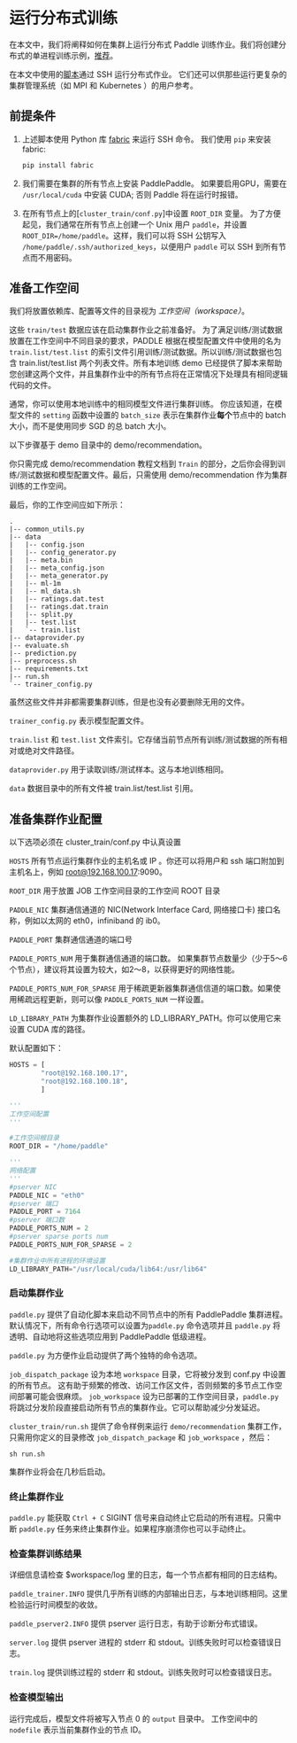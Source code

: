 # 运行分布式训练

在本文中，我们将阐释如何在集群上运行分布式 Paddle 训练作业。我们将创建分布式的单进程训练示例，[推荐](https://github.com/baidu/Paddle/tree/develop/demo/recommendation)。

在本文中使用的[脚本](https://github.com/baidu/Paddle/tree/develop/paddle/scripts/cluster_train)通过 SSH 运行分布式作业。 它们还可以供那些运行更复杂的集群管理系统（如 MPI 和 Kubernetes ）的用户参考。

## 前提条件

1. 上述脚本使用 Python 库 [fabric](http://www.fabfile.org/) 来运行 SSH 命令。 我们使用 `pip` 来安装 fabric:

   ```bash
   pip install fabric
   ```

2. 我们需要在集群的所有节点上安装 PaddlePaddle。 如果要启用GPU，需要在 `/usr/local/cuda` 中安装 CUDA; 否则 Paddle 将在运行时报错。

3. 在所有节点上的[`cluster_train/conf.py`]中设置 `ROOT_DIR` 变量。 为了方便起见，我们通常在所有节点上创建一个 Unix 用户 `paddle`，并设置 `ROOT_DIR=/home/paddle`。这样，我们可以将 SSH 公钥写入 `/home/paddle/.ssh/authorized_keys`，以便用户 `paddle` 可以 SSH 到所有节点而不用密码。

## 准备工作空间

我们将放置依赖库、配置等文件的目录视为 *工作空间（workspace）*。

这些 ```train/test``` 数据应该在启动集群作业之前准备好。 为了满足训练/测试数据放置在工作空间中不同目录的要求，PADDLE 根据在模型配置文件中使用的名为 ```train.list/test.list``` 的索引文件引用训练/测试数据。所以训练/测试数据也包含 train.list/test.list 两个列表文件。所有本地训练 demo 已经提供了脚本来帮助您创建这两个文件，并且集群作业中的所有节点将在正常情况下处理具有相同逻辑代码的文件。

通常，你可以使用本地训练中的相同模型文件进行集群训练。 你应该知道，在模型文件的 ```setting``` 函数中设置的 ```batch_size``` 表示在集群作业**每个**节点中的 batch 大小，而不是使用同步 SGD 的总 batch 大小。

以下步骤基于 demo 目录中的 demo/recommendation。

你只需完成 demo/recommendation 教程文档到 ```Train``` 的部分，之后你会得到训练/测试数据和模型配置文件。最后，只需使用 demo/recommendation 作为集群训练的工作空间。

最后，你的工作空间应如下所示：
```
.
|-- common_utils.py
|-- data
|   |-- config.json
|   |-- config_generator.py
|   |-- meta.bin
|   |-- meta_config.json
|   |-- meta_generator.py
|   |-- ml-1m
|   |-- ml_data.sh
|   |-- ratings.dat.test
|   |-- ratings.dat.train
|   |-- split.py
|   |-- test.list
|   `-- train.list
|-- dataprovider.py
|-- evaluate.sh
|-- prediction.py
|-- preprocess.sh
|-- requirements.txt
|-- run.sh
`-- trainer_config.py
```
虽然这些文件并非都需要集群训练，但是也没有必要删除无用的文件。

```trainer_config.py```
表示模型配置文件。

```train.list``` 和 ```test.list```
文件索引。它存储当前节点所有训练/测试数据的所有相对或绝对文件路径。

```dataprovider.py```
用于读取训练/测试样本。这与本地训练相同。

```data```
数据目录中的所有文件被 train.list/test.list 引用。


## 准备集群作业配置

以下选项必须在 cluster_train/conf.py 中认真设置

```HOSTS```  所有节点运行集群作业的主机名或 IP 。你还可以将用户和 ssh 端口附加到主机名上，例如 root@192.168.100.17:9090。

```ROOT_DIR``` 用于放置 JOB 工作空间目录的工作空间 ROOT 目录

```PADDLE_NIC``` 集群通信通道的 NIC(Network Interface Card, 网络接口卡) 接口名称，例如以太网的 eth0，infiniband 的 ib0。

```PADDLE_PORT``` 集群通信通道的端口号

```PADDLE_PORTS_NUM``` 用于集群通信通道的端口数。 如果集群节点数量少（少于5〜6个节点），建议将其设置为较大，如2〜8，以获得更好的网络性能。

```PADDLE_PORTS_NUM_FOR_SPARSE``` 用于稀疏更新器集群通信信道的端口数。如果使用稀疏远程更新，则可以像 ```PADDLE_PORTS_NUM``` 一样设置。

```LD_LIBRARY_PATH``` 为集群作业设置额外的 LD_LIBRARY_PATH。你可以使用它来设置 CUDA 库的路径。

默认配置如下：

```python
HOSTS = [
        "root@192.168.100.17",
        "root@192.168.100.18",
        ]

'''
工作空间配置
'''

#工作空间根目录
ROOT_DIR = "/home/paddle"

'''
网络配置
'''
#pserver NIC
PADDLE_NIC = "eth0"
#pserver 端口
PADDLE_PORT = 7164
#pserver 端口数
PADDLE_PORTS_NUM = 2
#pserver sparse ports num
PADDLE_PORTS_NUM_FOR_SPARSE = 2

#集群作业中所有进程的环境设置
LD_LIBRARY_PATH="/usr/local/cuda/lib64:/usr/lib64"
```

### 启动集群作业
```paddle.py``` 提供了自动化脚本来启动不同节点中的所有 PaddlePaddle 集群进程。默认情况下，所有命令行选项可以设置为```paddle.py``` 命令选项并且 ```paddle.py``` 将透明、自动地将这些选项应用到 PaddlePaddle 低级进程。

```paddle.py``` 为方便作业启动提供了两个独特的命令选项。

```job_dispatch_package```  设为本地 ```workspace``` 目录，它将被分发到 conf.py 中设置的所有节点。 这有助于频繁的修改、访问工作区文件，否则频繁的多节点工作空间部署可能会很麻烦。
```job_workspace```  设为已部署的工作空间目录，```paddle.py``` 将跳过分发阶段直接启动所有节点的集群作业。它可以帮助减少分发延迟。

```cluster_train/run.sh``` 提供了命令样例来运行 ```demo/recommendation``` 集群工作，只需用你定义的目录修改 ```job_dispatch_package``` 和 ```job_workspace``` ，然后：
```
sh run.sh
```

集群作业将会在几秒后启动。

### 终止集群作业
```paddle.py``` 能获取 ```Ctrl + C``` SIGINT 信号来自动终止它启动的所有进程。只需中断 ```paddle.py``` 任务来终止集群作业。如果程序崩溃你也可以手动终止。

### 检查集群训练结果
详细信息请检查 $workspace/log 里的日志，每一个节点都有相同的日志结构。

```paddle_trainer.INFO```
提供几乎所有训练的内部输出日志，与本地训练相同。这里检验运行时间模型的收敛。

```paddle_pserver2.INFO```
提供 pserver 运行日志，有助于诊断分布式错误。

```server.log```
提供 pserver 进程的 stderr 和 stdout。训练失败时可以检查错误日志。

```train.log```
提供训练过程的 stderr 和 stdout。训练失败时可以检查错误日志。

### 检查模型输出
运行完成后，模型文件将被写入节点 0 的 ```output``` 目录中。
工作空间中的 ```nodefile``` 表示当前集群作业的节点 ID。

